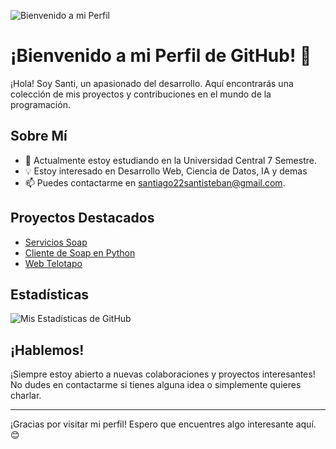 
![Bienvenido a mi Perfil](https://usagif.com/wp-content/uploads/2021/4fh5wi/bienvnds-15.gif)

<!--
**scs1022/scs1022** is a ✨ _special_ ✨ repository because its `README.md` (this file) appears on your GitHub profile.

Here are some ideas to get you started:

- 🔭 I’m currently working on ...
- 🌱 I’m currently learning ...
- 👯 I’m looking to collaborate on ...
- 🤔 I’m looking for help with ...
- 💬 Ask me about ...
- 📫 How to reach me: ...
- 😄 Pronouns: ...
- ⚡ Fun fact: ...
-->

# ¡Bienvenido a mi Perfil de GitHub! 👋

¡Hola! Soy Santi, un apasionado del desarrollo. Aquí encontrarás una colección de mis proyectos y contribuciones en el mundo de la programación.

## Sobre Mí

- 🌱 Actualmente estoy estudiando en la Universidad Central 7 Semestre.
- 💡 Estoy interesado en Desarrollo Web, Ciencia de Datos, IA y demas
- 📫 Puedes contactarme en santiago22santisteban@gmail.com.

## Proyectos Destacados

- [Servicios Soap](https://github.com/scs1022/servicios)
- [Cliente de Soap en Python](https://github.com/scs1022/clientesoap)
- [Web Telotapo](https://github.com/scs1022/webBaches)
<!--
## Contribuciones

- 💼 Actualmente colaboro en [Proyecto o Comunidad en la que estás contribuyendo].
- 🌟 He contribuido a [Mencionar Otros Proyectos o Comunidades Relevantes].
-->
## Estadísticas

![Mis Estadísticas de GitHub](https://github-readme-stats.vercel.app/api?username=scs1022&show_icons=true&theme=radical)


## ¡Hablemos!

¡Siempre estoy abierto a nuevas colaboraciones y proyectos interesantes! No dudes en contactarme si tienes alguna idea o simplemente quieres charlar.

---

¡Gracias por visitar mi perfil! Espero que encuentres algo interesante aquí. 😊

